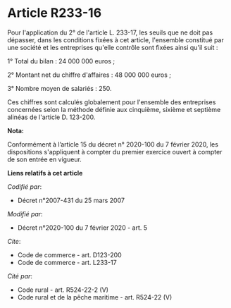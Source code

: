 # Article R233-16

Pour l'application du 2° de l'article L. 233-17, les seuils que ne doit pas dépasser, dans les conditions fixées à cet
article, l'ensemble constitué par une société et les entreprises qu'elle contrôle sont fixées ainsi qu'il suit :

1° Total du bilan : 24 000 000 euros ;

2° Montant net du chiffre d'affaires : 48 000 000 euros ;

3° Nombre moyen de salariés : 250.

Ces chiffres sont calculés globalement pour l'ensemble des entreprises concernées selon la méthode définie aux cinquième,
sixième et septième alinéas de l'article D. 123-200.

**Nota:**

Conformément à l’article 15 du décret n° 2020-100 du 7 février 2020, les dispositions s'appliquent à compter du premier
exercice ouvert à compter de son entrée en vigueur.

**Liens relatifs à cet article**

_Codifié par_:

  - Décret n°2007-431 du 25 mars 2007

_Modifié par_:

  - Décret n°2020-100 du 7 février 2020 - art. 5

_Cite_:

  - Code de commerce - art. D123-200
  - Code de commerce - art. L233-17

_Cité par_:

  - Code rural - art. R524-22-2 (V)
  - Code rural et de la pêche maritime - art. R524-22 (V)

